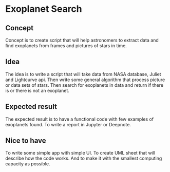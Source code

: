 # Exoplanet Search
## Concept
Concept is to create script that will help astronomers to 
extract data and find exoplanets from frames and pictures
of stars in time.

## Idea
The idea is to write a script that will take data from NASA 
database, Juliet and Lightcurve api. Then write some general
algorithm that process picture or data sets of stars.
Then search for exoplanets in data and return if there is
or there is not an exoplanet.  

## Expected result
The expected result is to have a functional code with few 
examples of exoplanets found. To write a report in Jupyter
or Deepnote.

## Nice to have
To write some simple app with simple UI. To create UML sheet
that will describe how the code works. And to make it with 
the smallest computing capacity as possible.